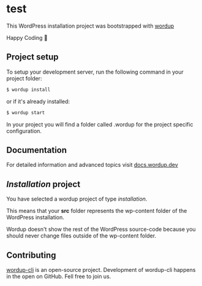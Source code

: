 test
====

This WordPress installation project was bootstrapped with [wordup](https://wordup.dev)

Happy Coding 🚀

## Project setup 

To setup your development server, run the following command in your project folder:

```sh
$ wordup install
```

or if it's already installed:

```sh
$ wordup start
```

In your project you will find a folder called .wordup for the project specific configuration. 

## Documentation

For detailed information and advanced topics visit [docs.wordup.dev](https://docs.wordup.dev)


## *Installation* project

You have selected a wordup project of type *installation*. 

This means that your **src** folder represents the wp-content folder of the WordPress installation.

Wordup doesn't show the rest of the WordPress source-code because you should never change files outside of the wp-content folder.






## Contributing

[wordup-cli](https://github.com/wordup-dev/wordup-cli) is an open-source project. Development of wordup-cli happens in the open on GitHub. 
Fell free to join us.